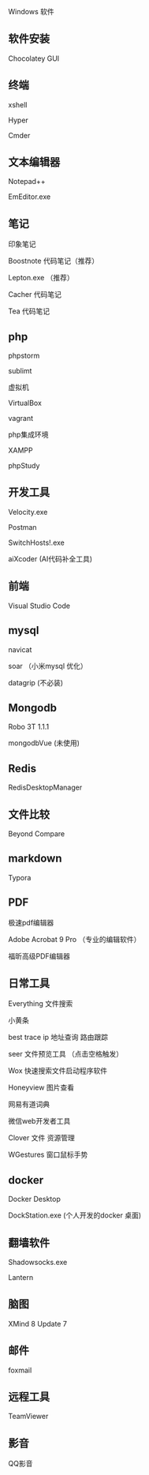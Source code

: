 Windows 软件





## 软件安装

Chocolatey GUI



## 终端

 xshell   

Hyper

Cmder



## 文本编辑器

Notepad++

EmEditor.exe



## 笔记

印象笔记

Boostnote 代码笔记（推荐）

Lepton.exe （推荐）

Cacher  代码笔记

Tea 代码笔记

## php

phpstorm 

sublimt



虚拟机

 VirtualBox

vagrant



php集成环境

XAMPP 

phpStudy



## 开发工具

Velocity.exe

Postman

SwitchHosts!.exe

aiXcoder    (AI代码补全工具)

## 前端

Visual Studio Code



## mysql

navicat

soar （小米mysql 优化）



datagrip (不必装)



## Mongodb

Robo 3T 1.1.1

mongodbVue  (未使用)

## Redis

RedisDesktopManager



## 文件比较

Beyond Compare 





## markdown

Typora



## PDF

极速pdf编辑器

Adobe Acrobat 9 Pro  （专业的编辑软件）

福昕高级PDF编辑器



## 日常工具

 Everything   文件搜索

小黄条 

best trace       ip 地址查询  路由跟踪

seer     文件预览工具 （点击空格触发）

Wox   快速搜索文件启动程序软件

Honeyview  图片查看

网易有道词典

微信web开发者工具

Clover  文件 资源管理

WGestures   窗口鼠标手势

## docker 

Docker Desktop

DockStation.exe     (个人开发的docker 桌面)



## 翻墙软件

Shadowsocks.exe

Lantern



## 脑图

XMind 8 Update 7



## 邮件

foxmail



## 远程工具

TeamViewer 



## 影音

QQ影音

